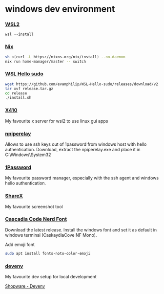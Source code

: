 # windows dev environment

### [WSL2](https://learn.microsoft.com/en-us/windows/wsl/install)
```
wsl --install
```

### [Nix](https://nixos.org/download#nix-install-windows)
```bash
sh <(curl -L https://nixos.org/nix/install) --no-daemon
nix run home-manager/master -- switch
```

### [WSL Hello sudo](https://github.com/nullpo-head/WSL-Hello-sudo)
```bash
wget https://github.com/evanphilip/WSL-Hello-sudo/releases/download/v2.1.0/release.tar.gz
tar xvf release.tar.gz
cd release
./install.sh
```

### [X410](https://x410.dev/)
My favourite x server for wsl2 to use linux gui apps

### [npiperelay](https://github.com/jstarks/npiperelay/releases/tag/v0.1.0)
Allows to use ssh keys out of 1password from windows host with hello authentication.
Download, extract the npiperelay.exe and place it in C:\Windows\System32

### [1Password](https://1password.com/downloads/windows/)
My favourite password manager, especially with the ssh agent and windows hello authentication.

### [ShareX](https://github.com/ShareX/ShareX/releases)
My favourite screenshot tool

### [Cascadia Code Nerd Font](https://github.com/ryanoasis/nerd-fonts/releases/)
Download the latest release. Install the windows font and set it as default in windows terminal (CaskaydiaCove NF Mono).

Add emoji font
```bash
sudo apt install fonts-noto-color-emoji
```

### [devenv](https://devenv.sh/)
My favourite dev setup for local development

[Shopware - Devenv](https://developer.shopware.com/docs/guides/installation/devenv)
